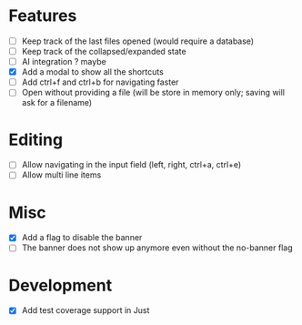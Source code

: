 # Features
- [ ] Keep track of the last files opened (would require a database)
- [ ] Keep track of the collapsed/expanded state
- [ ] AI integration ? maybe
- [x] Add a modal to show all the shortcuts
- [ ] Add ctrl+f and ctrl+b for navigating faster
- [ ] Open without providing a file (will be store in memory only; saving will ask for a filename)

# Editing
- [ ] Allow navigating in the input field (left, right, ctrl+a, ctrl+e)
- [ ] Allow multi line items

# Misc
- [x] Add a flag to disable the banner
- [ ] The banner does not show up anymore even without the no-banner flag

# Development
- [x] Add test coverage support in Just
